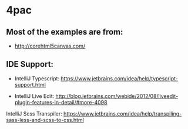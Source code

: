 4pac
====

Most of the examples are from:
------------------------------
* http://corehtml5canvas.com/

IDE Support:
------------
* IntelliJ Typescript: https://www.jetbrains.com/idea/help/typescript-support.html

* IntelliJ Live Edit: http://blog.jetbrains.com/webide/2012/08/liveedit-plugin-features-in-detail/#more-4098

IntelliJ Scss Transpiler: https://www.jetbrains.com/idea/help/transpiling-sass-less-and-scss-to-css.html